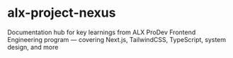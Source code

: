 # alx-project-nexus
Documentation hub for key learnings from ALX ProDev Frontend Engineering program — covering Next.js, TailwindCSS, TypeScript, system design, and more

